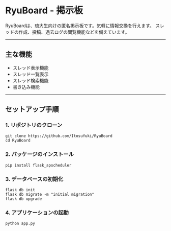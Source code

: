 # RyuBoard - 掲示板

RyuBoardは、琉大生向けの匿名掲示板です。気軽に情報交換を行えます。 
スレッドの作成、投稿、過去ログの閲覧機能などを備えています。

---

## 主な機能
- スレッド表示機能
- スレッド一覧表示
- スレッド検索機能
- 書き込み機能

---

## セットアップ手順

### 1. リポジトリのクローン

```
git clone https://github.com/ItosuYuki/RyuBoard
cd RyuBoard
```

### 2. パッケージのインストール

```
pip install flask_apscheduler
```

### 3. データベースの初期化

```
flask db init
flask db migrate -m "initial migration"
flask db upgrade
```

### 4. アプリケーションの起動
```
python app.py
```